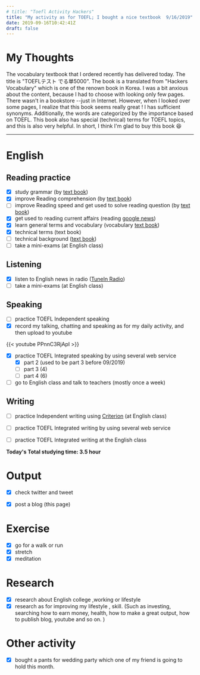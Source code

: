 ```yaml
---
# title: "Toefl Activity Hackers"
title: "My activity as for TOEFL; I bought a nice textbook  9/16/2019"
date: 2019-09-16T10:42:41Z
draft: false
---
```


# My Thoughts

The vocabulary textbook that I ordered recently has delivered today. The title is "TOEFLテスト でる単5000". The book is a translated from
"Hackers Vocabulary" which is one of the renown book in Korea. I was a bit anxious about the content, because I had to choose with looking only few pages. There wasn't in a bookstore --just in Internet. However, when I looked over some pages, I realize that this book seems really great ! I has sufficient synonyms. Additionally, the words are categorized by the importance based on TOEFL. This book also has special (technical) terms for TOEFL topics, and this is also very helpful. In short, I think I'm glad to buy this book 😆





------



# English

## Reading practice

- [x] study grammar (by [text book](https://www.amazon.co.jp/dp/4896808371/))
- [x] improve Reading  comprehension (by [text book](https://www.amazon.co.jp/dp/4010323310/))
- [ ] improve Reading speed and get used to solve reading question (by [text book](https://www.amazon.co.jp/dp/4862902014/))
- [x] get used to reading current affairs (reading [google news](https://news.google.com/))
- [x] learn general terms and  vocabulary (vocabulary [text book](https://www.amazon.co.jp/dp/4866390611))
- [x] technical terms (text book)
- [ ] technical background ([text book](https://www.amazon.co.jp/dp/B010F8HNT2/))
- [ ] take a mini-exams (at English class)

## Listening

- [x] listen to English news in radio ([TuneIn Radio](https://tunein.com))
- [ ] take a mini-exams (at English class)

## Speaking

- [ ] practice TOEFL Independent speaking
- [x] record my talking, chatting and speaking as for my daily activity, and then upload to youtube

{{< youtube PPnnC3RjApI >}}

- [x] practice TOEFL Integrated speaking  by using several web service
  - [x] part 2 (used to be part 3 before 09/2019)
  - [ ] part 3 (4)
  - [ ] part 4 (6)
- [ ] go to English class and talk to teachers (mostly once a week)

## Writing

- [ ] practice Independent writing using [Criterion](https://criterion.ets.org/criterion/default.aspx) (at English class)
- [ ] practice TOEFL Integrated writing by using several web service
- [ ] practice TOEFL Integrated writing at the English class



**Today's Total studying time:    3.5  hour**



# Output

- [x] check twitter and tweet
- [x] post a blog (this page)



# Exercise

- [x] go for a walk or run
- [x] stretch
- [x] meditation

# Research

- [x] research about English college ,working or lifestyle
- [x] research as for improving my lifestyle , skill. (Such as investing, searching how to earn money, health, how to make a great output, how to publish blog, youtube and so on. )

# Other activity

- [x] bought a pants for wedding party which one of my friend is going to hold this month.  

